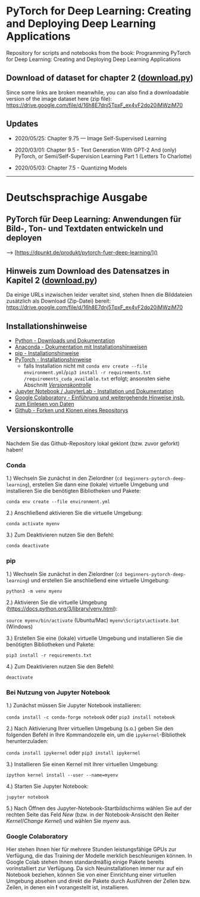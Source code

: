 # PyTorch for Deep Learning: Creating and Deploying Deep Learning Applications

Repository for scripts and notebooks from the book: Programming PyTorch for Deep Learning: Creating and Deploying Deep Learning Applications

## Download of dataset for chapter 2 ([download.py](https://github.com/falloutdurham/beginners-pytorch-deep-learning/blob/master/chapter2/download.py))

Since some links are broken meanwhile, you can also find a downloadable version of the image dataset here (zip file): https://drive.google.com/file/d/16h8E7dnj5TpxF_ex4vF2do20iMWziM70

## Updates

* 2020/05/25: Chapter 9.75 — Image Self-Supervised Learning

* 2020/03/01: Chapter 9.5 - Text Generation With GPT-2 And (only) PyTorch, or Semi/Self-Supervision Learning Part 1 (Letters To Charlotte)

* 2020/05/03: Chapter 7.5 - Quantizing Models 

________________

# Deutschsprachige Ausgabe
## PyTorch für Deep Learning: Anwendungen für Bild-, Ton- und Textdaten entwickeln und deployen

--> [https://dpunkt.de/produkt/pytorch-fuer-deep-learning/]()

## Hinweis zum Download des Datensatzes in Kapitel 2 ([download.py](https://github.com/falloutdurham/beginners-pytorch-deep-learning/blob/master/chapter2/download.py))

Da einige URLs inzwischen leider veraltet sind, stehen Ihnen die Bilddateien zusätzlich als Download (Zip-Datei) bereit: https://drive.google.com/file/d/16h8E7dnj5TpxF_ex4vF2do20iMWziM70 

## Installationshinweise

 - [Python - Downloads und Dokumentation](https://www.python.org/)
 - [Anaconda - Dokumentation mit Installationshinweisen](https://docs.anaconda.com/anaconda/)
 - [pip - Installationshinweise](https://pypi.org/project/pip/)
 - [PyTorch - Installationshinweise](https://pytorch.org/get-started/locally/)
   + falls Installation nicht mit `conda env create --file environment.yml`/`pip3 install -r requirements.txt
   /requirements_cuda_available.txt` erfolgt; ansonsten siehe Abschnitt [_Versionskontrolle_](#Versionskontrolle)
 - [Jupyter Notebook / JupyterLab - Installation und Dokumentation](https://jupyter.org/)
 - [Google Colaboratory - Einführung und weitergehende Hinweise insb. zum Einlesen von Daten](https://colab.research.google.com/notebooks/intro.ipynb)
 - [Github - Forken und Klonen eines Repositorys](https://docs.github.com/en/free-pro-team@latest/github/getting-started-with-github/fork-a-repo)
 
## Versionskontrolle

Nachdem Sie das Github-Repository lokal geklont (bzw. zuvor geforkt) haben!

### Conda

1.) Wechseln Sie zunächst in den Zielordner (`cd beginners-pytorch-deep-learning`), erstellen Sie dann eine (lokale) virtuelle Umgebung und installieren Sie die benötigten Bibliotheken und Pakete:

`conda env create --file environment.yml`

2.) Anschließend aktivieren Sie die virtuelle Umgebung:

`conda activate myenv`

3.) Zum Deaktivieren nutzen Sie den Befehl:

`conda deactivate`

### pip

1.) Wechseln Sie zunächst in den Zielordner (`cd beginners-pytorch-deep-learning`) und erstellen Sie anschließend eine
 virtuelle Umgebung:

`python3 -m venv myenv`

2.) Aktivieren Sie die virtuelle Umgebung (https://docs.python.org/3/library/venv.html):

`source myenv/bin/activate` (Ubuntu/Mac)
`myenv\Scripts\activate.bat` (Windows)
 
3.) Erstellen Sie eine (lokale) virtuelle Umgebung und installieren Sie die benötigten Bibliotheken und Pakete:

`pip3 install -r requirements.txt`


4.) Zum Deaktivieren nutzen Sie den Befehl:

`deactivate`

### Bei Nutzung von Jupyter Notebook

1.) Zunächst müssen Sie Jupyter Notebook installieren:

 `conda install -c conda-forge notebook` oder `pip3 install notebook`

2.) Nach Aktivierung Ihrer virtuellen Umgebung (s.o.) geben Sie den folgenden Befehl in Ihre Kommandozeile ein, um die
 `ipykernel`-Bibliothek herunterzuladen:
 
 `conda install ipykernel` oder `pip3 install ipykernel`
 
3.) Installieren Sie einen Kernel mit Ihrer virtuellen Umgebung:

 `ipython kernel install --user --name=myenv`

4.) Starten Sie Jupyter Notebook:

 `jupyter notebook`
 
5.) Nach Öffnen des Jupyter-Notebook-Startbildschirms wählen Sie auf der rechten Seite das Feld _New_ (bzw. in der
 Notebook-Ansischt den Reiter _Kernel_/_Change Kernel_) und wählen Sie _myenv_ aus.
 
### Google Colaboratory

Hier stehen Ihnen hier für mehrere Stunden leistungsfähige GPUs zur Verfügung, die das Training der Modelle merklich beschleunigen können. In Google Colab stehen Ihnen standardmäßig einige Pakete bereits vorinstalliert zur Verfügung. Da sich
 Neuinstallationen immer nur auf ein Notebook beziehen, können Sie von einer Einrichtung einer virtuellen Umgebung
  absehen und direkt die Pakete durch Ausführen der Zellen bzw. Zeilen, in denen ein **!** vorangestellt ist, installieren.

